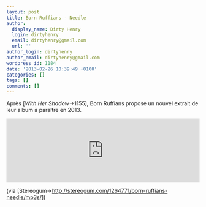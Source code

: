 ```yaml
---
layout: post
title: Born Ruffians - Needle
author:
  display_name: Dirty Henry
  login: dirtyhenry
  email: dirtyhenry@gmail.com
  url: ''
author_login: dirtyhenry
author_email: dirtyhenry@gmail.com
wordpress_id: 1184
date: '2013-02-26 10:39:49 +0100'
categories: []
tags: []
comments: []
---
```

Après [*With Her Shadow*->1155], Born Ruffians propose un nouvel extrait de leur album à paraître en 2013.

<iframe width="100%" height="166" scrolling="no" frameborder="no" src="https://w.soundcloud.com/player/?url=http%3A%2F%2Fapi.soundcloud.com%2Ftracks%2F79258774"></iframe>

(via [Stereogum->http://stereogum.com/1264771/born-ruffians-needle/mp3s/])
